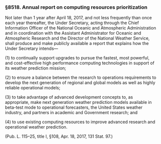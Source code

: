 ### §8518. Annual report on computing resources prioritization ###

Not later than 1 year after April 18, 2017, and not less frequently than once each year thereafter, the Under Secretary, acting through the Chief Information Officer of the National Oceanic and Atmospheric Administration and in coordination with the Assistant Administrator for Oceanic and Atmospheric Research and the Director of the National Weather Service, shall produce and make publicly available a report that explains how the Under Secretary intends—

(1) to continually support upgrades to pursue the fastest, most powerful, and cost-effective high performance computing technologies in support of its weather prediction mission;

(2) to ensure a balance between the research to operations requirements to develop the next generation of regional and global models as well as highly reliable operational models;

(3) to take advantage of advanced development concepts to, as appropriate, make next generation weather prediction models available in beta-test mode to operational forecasters, the United States weather industry, and partners in academic and Government research; and

(4) to use existing computing resources to improve advanced research and operational weather prediction.

(Pub. L. 115–25, title I, §108, Apr. 18, 2017, 131 Stat. 97.)